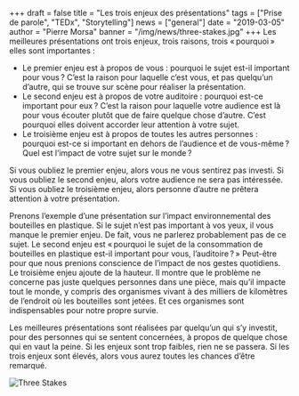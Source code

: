 +++
draft = false
title = "Les trois enjeux des présentations"
tags = ["Prise de parole", "TEDx", "Storytelling"]
news = ["general"]
date = "2019-03-05"
author = "Pierre Morsa"
banner = "/img/news/three-stakes.jpg"
+++
Les meilleures présentations ont trois enjeux, trois raisons, trois « pourquoi » elles sont importantes :

- Le premier enjeu est à propos de vous : pourquoi le sujet est-il important pour vous ? C’est la raison pour laquelle c’est vous, et pas quelqu’un d’autre, qui se trouve sur scène pour réaliser la présentation.
- Le second enjeu est à propos de votre auditoire : pourquoi est-ce important pour eux ? C’est la raison pour laquelle votre audience est là pour vous écouter plutôt que de faire quelque chose d’autre. C’est pourquoi elles doivent accorder leur attention à votre sujet.
- Le troisième enjeu est à propos de toutes les autres personnes : pourquoi est-ce si important en dehors de l’audience et de vous-même ? Quel est l’impact de votre sujet sur le monde ?

Si vous oubliez le premier enjeu, alors vous ne vous sentirez pas investi. Si vous oubliez le second enjeu, alors votre audience ne sera pas intéressée. Si vous oubliez le troisième enjeu, alors personne d’autre ne prêtera attention à votre présentation.

Prenons l’exemple d’une présentation sur l’impact environnemental des bouteilles en plastique. Si le sujet n’est pas important à vos yeux, il vous manque le premier enjeu. De fait, vous ne parlerez probablement pas de ce sujet. Le second enjeu est « pourquoi le sujet de la consommation de bouteilles en plastique est-il important pour vous, l’auditoire ? » Peut-être pour que nous prenions conscience de l’impact de nos gestes quotidiens. Le troisième enjeu ajoute de la hauteur. Il montre que le problème ne concerne pas juste quelques personnes dans une pièce, mais qu’il impacte tout le monde, y compris des organismes vivant à des milliers de kilomètres de l’endroit où les bouteilles sont jetées. Et ces organismes sont indispensables pour notre propre survie.

Les meilleures présentations sont réalisées par quelqu’un qui s’y investit, pour des personnes qui se sentent concernées, à propos de quelque chose qui en vaut la peine. Si les enjeux sont trop faibles, rien ne se passera. Si les trois enjeux sont élevés, alors vous aurez toutes les chances d’être remarqué.

![Three Stakes](/img/news/three-stakes.jpg)